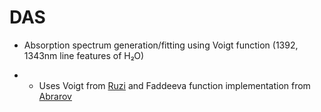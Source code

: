 # DAS

- Absorption spectrum generation/fitting using Voigt function (1392, 1343nm line features of  H₂O)
				 
- - Uses Voigt from [Ruzi](https://in.mathworks.com/matlabcentral/fileexchange/57603-voigt-line-shape-fit) and Faddeeva function implementation from [Abrarov](https://in.mathworks.com/matlabcentral/fileexchange/47801-the-voigt-complex-error-function-second-version)
